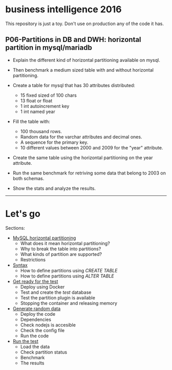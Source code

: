 # business intelligence 2016

This repository is just a toy. Don't use on production any of the code it has.

## P06-Partitions in DB and DWH: horizontal partition in mysql/mariadb

* Explain the different kind of horizontal partitioning available on mysql.
* Then benchmark a medium sized table with and without horizontal partitioning.
* Create a table for mysql that has 30 attributes distributed:
	* 15 fixed sized of 100 chars
	* 13 float or float
	* 1 int autoincrement key
	* 1 int named year


* Fill the table with:
	* 100 thousand rows.
	* Random data for the varchar attributes and decimal ones.
	* A sequence for the primary key.
	* 10 different values between 2000 and 2009 for the "year" attribute.

* Create the same table using the horizontal partitioning on the year attribute.
* Run the same benchmark for retriving some data that belong to 2003 on both schemas.
* Show the stats and analyze the results.

<hr />

# Let's go

Sections:
* [MySQL horizontal partitioning](mysql_horizontal_partitioning.md)
	* What does it mean horizontal partitioning?
	* Why to break the table into partitions?
	* What kinds of partition are supported?
	* Restrictions
* [Syntax](syntax.md)
	* How to define partitions using _CREATE TABLE_
	* How to define partitions using _ALTER TABLE_
* [Get ready for the test](environment.md)
	* Deploy using Docker
	* Test and create the _test_ database
	* Test the partition plugin is available
	* Stopping the container and releasing memory
* [Generate random data](generator.md)
	* Deploy the code
	* Dependencies
	* Check nodejs is accesible
	* Check the config file
	* Run the code
* [Run the test](test.md)
	* Load the data
	* Check partition status
	* Benchmark
	* The results

